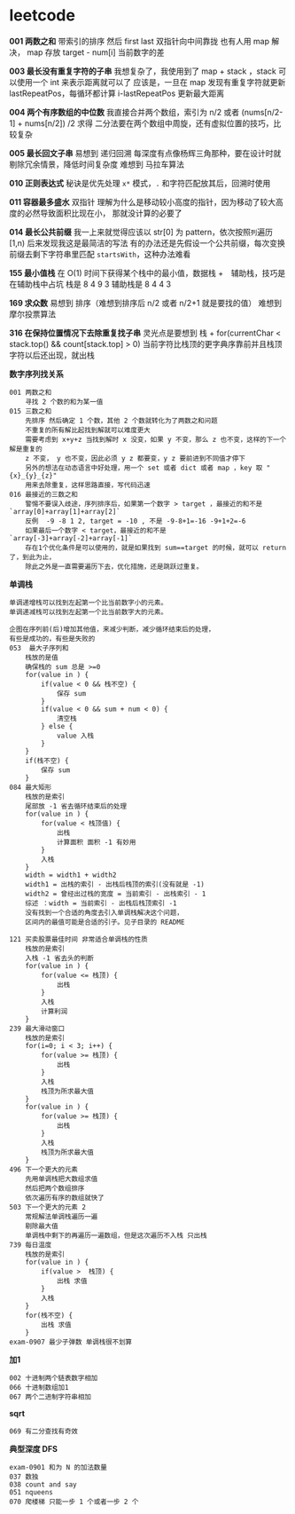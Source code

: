 # leetcode

**001 两数之和**
    带索引的排序 然后 first last 双指针向中间靠拢
    也有人用 map 解决， map 存放 target - num[i] 当前数字的差

**003 最长没有重复字符的子串**
    我想复杂了，我使用到了 map + stack ，stack 可以使用一个 int 来表示距离就可以了
    应该是，一旦在 map 发现有重复字符就更新 lastRepeatPos，每循环都计算 i-lastRepeatPos 更新最大距离

**004 两个有序数组的中位数**
    我直接合并两个数组，索引为 n/2 或者 (nums[n/2-1] + nums[n/2]) /2 求得
    二分法要在两个数组中周旋，还有虚拟位置的技巧，比较复杂

**005 最长回文子串**
    易想到 递归回溯 每深度有点像杨辉三角那种，要在设计时就剔除冗余情景，降低时间复杂度
    难想到 马拉车算法

**010 正则表达式**
    秘诀是优先处理 `x*` 模式，`.` 和字符匹配放其后，回溯时使用

**011 容器最多盛水**
    双指针 理解为什么是移动较小高度的指针，因为移动了较大高度的必然导致面积比现在小，
    那就没计算的必要了

**014 最长公共前缀**
    我一上来就觉得应该以 str[0] 为 pattern，依次按照`列`遍历 [1,n) 后来发现我这是最简洁的写法
    有的办法还是先假设一个公共前缀，每次变换前缀去剩下字符串里匹配 `startsWith`，这种办法难看

**155 最小值栈**
    在 O(1) 时间下获得某个栈中的最小值，数据栈 +　辅助栈，技巧是在辅助栈中占坑
    栈是 8 4 9 3 辅助栈是 8 4 4 3 

**169 求众数**
    易想到 排序（难想到排序后 n/2 或者 n/2+1 就是要找的值）
    难想到 摩尔投票算法

**316 在保持位置情况下去除重复找子串**
    灵光点是要想到 栈 + for(currentChar < stack.top() && count[stack.top] > 0)
    当前字符比栈顶的更字典序靠前并且栈顶字符以后还出现，就出栈

**数字序列找关系**
```
001 两数之和 
    寻找 2 个数的和为某一值
015 三数之和 
    先排序 然后确定 1 个数，其他 2 个数就转化为了两数之和问题
    不重复的所有解比起找到解就可以难度更大 
    需要考虑到 x+y+z 当找到解时 x 没变，如果 y 不变，那么 z 也不变，这样的下一个解是重复的
    z 不变， y 也不变，因此必须 y z 都要变，y z 要前进到不同值才停下
    另外的想法在动态语言中好处理，用一个 set 或者 dict 或者 map ，key 取 "{x}_{y}_{z}" 
    用来去除重复，这样思路直接，写代码迅速
016 最接近的三数之和
    警惕不要误入歧途，序列排序后，如果第一个数字 > target ，最接近的和不是 `array[0]+array[1]+array[2]`
    反例  -9 -8 1 2, target = -10 , 不是 -9-8+1=-16 -9+1+2=-6
    如果最后一个数字 < target，最接近的和不是 `array[-3]+array[-2]+array[-1]`
    存在1个优化条件是可以使用的，就是如果找到 sum==target 的时候，就可以 return 了，到此为止，
    除此之外是一直需要遍历下去，优化措施，还是跳跃过重复。
```

**单调栈**
```
单调递增栈可以找到左起第一个比当前数字小的元素。
单调递减栈可以找到左起第一个比当前数字大的元素。
```
```
企图在序列前(后)增加其他值，来减少判断，减少循环结束后的处理，
有些是成功的，有些是失败的
053  最大子序列和
    栈放的是值
    确保栈的 sum 总是 >=0 
    for(value in ) {
        if(value < 0 && 栈不空) {
            保存 sum
        } 
        if(value < 0 && sum + num < 0) {
            清空栈
        } else {
            value 入栈
        }
    }
    if(栈不空) {
        保存 sum
    }
084 最大矩形
    栈放的是索引
    尾部放 -1 省去循环结束后的处理
    for(value in ) {
        for(value < 栈顶值) {
            出栈
            计算面积 面积 -1 有妙用
        }
        入栈
    }
    width = width1 + width2 
    width1 = 出栈的索引 - 出栈后栈顶的索引(没有就是 -1)
    width2 = 曾经出过栈的宽度 = 当前索引 - 出栈索引 - 1
    综述 ：width = 当前索引 - 出栈后栈顶索引 -1
    没有找到一个合适的角度去引入单调栈解决这个问题，
    区间内的最值可能是合适的引子。见子目录的 README

121 买卖股票最佳时间 非常适合单调栈的性质
    栈放的是索引
    入栈 -1 省去头的判断
    for(value in ) {
        for(value <= 栈顶) {
            出栈
        }
        入栈
        计算利润
    }
239 最大滑动窗口
    栈放的是索引
    for(i=0; i < 3; i++) {
        for(value >= 栈顶) {
            出栈
        }
        入栈
        栈顶为所求最大值
    }
    for(value in ) {
        for(value >= 栈顶) {
            出栈
        }
        入栈
        栈顶为所求最大值
    }
496 下一个更大的元素
    先用单调栈把大数组求值
    然后把两个数组排序
    依次遍历有序的数组就快了
503 下一个更大的元素 2
    常规解法单调栈遍历一遍
    剔除最大值
    单调栈中剩下的再遍历一遍数组，但是这次遍历不入栈 只出栈 
739 每日温度
    栈放的是索引
    for(value in ) {
        if(value >  栈顶) {
            出栈 求值
        }
        入栈
    }
    for(栈不空) {
        出栈 求值
    }
exam-0907 最少子弹数 单调栈很不划算
```

**加1**
```
002 十进制两个链表数字相加
066 十进制数组加1
067 两个二进制字符串相加
```


**sqrt**
```
069 有二分查找有奇效
```

**典型深度 DFS**
```
exam-0901 和为 N 的加法数量
037 数独
038 count and say
051 nqueens
070 爬楼梯 只能一步 1 个或者一步 2 个
```
